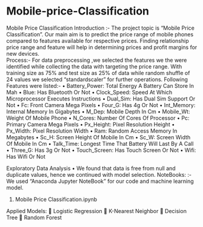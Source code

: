 # Mobile-price-Classification
Mobile Price Classification
Introduction :- The project topic is “Mobile Price Classification”. Our main aim is to predict the price range of mobile phones compared to features available for respective prices. Finding relationship price range and feature will help in determining prices and profit margins for new devices.  
Process:- For data preprocessing ,we selected the features we the were identified while collecting the data with targeting the price range. With training size as 75% and test size as 25% of data while random shuffle of 24 values we selected “standardscaler” for further operations.
Following Features were listed:-
•	Battery_Power: Total Energy A Battery Can Store In Mah
•	Blue: Has Bluetooth Or Not
•	Clock_Speed: Speed At Which Microprocessor Executes Instructions
•	Dual_Sim: Has Dual Sim Support Or Not
•	Fc: Front Camera Mega Pixels
•	Four_G: Has 4g Or Not
•	Int_Memory: Internal Memory In Gigabytes
•	M_Dep: Mobile Depth In Cm
•	Mobile_Wt: Weight Of Mobile Phone
•	N_Cores: Number Of Cores Of Processor
•	Pc: Primary Camera Mega Pixels
•	Px_Height: Pixel Resolution Height
•	Px_Width: Pixel Resolution Width
•	Ram: Random Access Memory In Megabytes
•	Sc_H: Screen Height Of Mobile In Cm
•	Sc_W: Screen Width Of Mobile In Cm
•	Talk_Time: Longest Time That Battery Will Last By A Call
•	Three_G: Has 3g Or Not
•	Touch_Screen: Has Touch Screen Or Not
•	Wifi: Has Wifi Or Not
  
  Exploratory Data Analysis
•	We found that data is free from null and duplicate values, hence we continued with model selection.
NoteBooks: :- We used “Anaconda Jupyter NoteBook” for our code and machine learning model.
1)	Mobile Price Classification.ipynb
 
Applied Models:
	Logistic Regression
	K-Nearest Neighbor
	Decision Tree
	Random Forest
